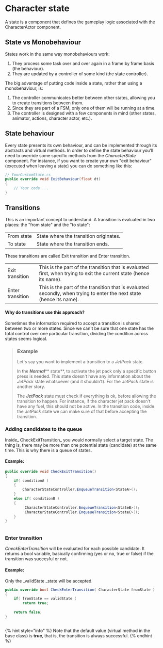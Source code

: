 # Character state

A state is a component that defines the gameplay logic associated with the CharacterActor component. 

## State vs Monobehaviour

States work in the same way monobehaviours work:

1. They process some task over and over again in a frame by frame basis (the behaviour).
2. They are updated by a controller of some kind (the state controller).

The big advantage of putting code inside a state, rather than using a monobehaviour,  is:

1. The controller communicates better between other states, allowing you to create transitions between them.
2. Since they are part of a FSM, only one of them will be running at a time.
3. The controller is designed with a few components in mind (other states, animator, actions, character actor, etc.).

## State behaviour

Every state presents its own behaviour, and can be implemented through its abstracts and virtual methods. In order to define the state behaviour you'll need to override some specific methods from the _CharacterState_ component. For instance, if you want to create your own "exit behaviour" (executed when leaving a state) you can do something like this:

```csharp
// YourCustomState.cs
public override void ExitBehaviour(float dt)
{
    // Your code ...
}
```

## Transitions

This is an important concept to understand. A transition is evaluated in two places: the "from state" and the "to state":

|            |                                        |
| ---------- | -------------------------------------- |
| From state | State where the transition originates. |
| To state   | State where the transition ends.       |

These transitions are called Exit transition and Enter transition.

|                  |                                                                                                                      |
| ---------------- | -------------------------------------------------------------------------------------------------------------------- |
| Exit transition  | This is the part of the transition that is evaluated first, when trying to exit the current state (hence its name).  |
| Enter transition | This is the part of the transition that is evaluated secondly, when trying to enter the next state (hence its name). |

#### Why do transitions use this approach? 

Sometimes the information required to accept a transition is shared between two or more states. Since we can't be sure that one state has the total control over one particular transition, dividing the condition across states seems logical.

> ### Example
>
> Let's say you want to implement a transition to a _JetPack_ state.
>
> In the _**Normal**_** state**, to activate the jet pack only a specific button press is needed. This state doesn't have any information about the _JetPack_ state whatsoever (and it shouldn't). For the _JetPack_ state is another story. 
>
> The _**JetPack**_ state must check if everything is ok, before allowing the transition to happen. For instance, if the character jet pack doesn't have any fuel, this should not be active. In the transition code, inside the _JetPack_ state we can make sure of that before accepting the transition.

### Adding candidates to the queue

Inside_ CheckExitTransition_ you would normally select a target state. The thing is, there may be more than one potential state (candidate) at the same time. This is why there is a queue of states.

#### Example:

```csharp
public override void CheckExitTransition()
{
    if( conditionA )
    {
        CharacterStateController.EnqueueTransition<StateA>();
    }
    else if( conditionB )
    {
         CharacterStateController.EnqueueTransition<StateB>();
         CharacterStateController.EnqueueTransition<StateC>();       
    }
}
    
```

### Enter transition

_CheckEnterTransition_ will be evaluated for each possible candidate. It returns a bool variable, basically confirming (yes or no, true or false) if the transition was succesful or not. 

#### Example:

Only the _validState _state will be accepted.

```csharp
public override bool CheckEnterTransition( CharacterState fromState )
{
    if( fromState == validState )
        return true;
    
    return false;
}
    
```

{% hint style="info" %}
Note that the default value (virtual method in the base class) is **true**, that is, the transition is always successful.
{% endhint %}
